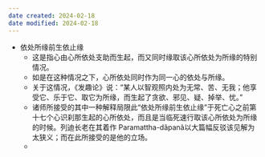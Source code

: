 ```yaml
---
date created: 2024-02-18
date modified: 2024-02-18
---
```

- 依处所缘前生依止缘
    - 这是指心由心所依处支助而生起，而又同时缘取该心所依处为所缘的特别情况。
    - 如是在这种情况之下，心所依处同时作为同一心的依处与所缘。
    - 关于这情况，《发趣论》说：“某人以智观照内处为无常、苦、无我；他享受它、乐于它、取它为所缘，而生起了贪欲、邪见、疑、掉举、忧。”
    - 诸师所接受的其中一种解释局限此“依处所缘前生依止缘”于死亡心之前第十七个心识刹那生起的心所依处，而且是当临死速行取该心所依处为所缘的时候。列迪长老在其着作 Paramattha-dãpanã以大篇幅反驳该见解为太狭义；而在此所接受的是他的立场。
    - 
